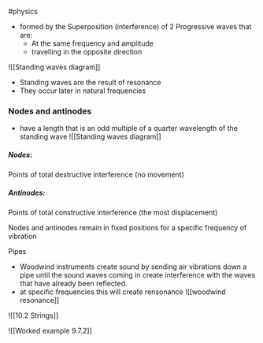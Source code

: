 #physics 



- formed by the Superposition (interference) of 2 Progressive waves that are:
	- At the same frequency and amplitude
	-  travelling in the opposite direction


![[Standing waves diagram]]
- Standing waves are the result of resonance
- They occur later in natural frequencies


### Nodes and antinodes

- have a length that is an odd multiple of a quarter wavelength of the standing wave 
 ![[Standing waves diagram]]
 
##### Nodes:
Points of total destructive interference (no movement)

##### Antinodes:
 Points of total constructive interference (the most displacement)

Nodes and antinodes remain in fixed positions for a specific frequency of vibration



Pipes
- Woodwind instruments create sound by sending air vibrations down a pipe until the sound waves coming in create interference with the waves that have already been reflected. 
- at specific frequencies this will create rensonance 
![[woodwind resonance]]


![[10.2 Strings]]



![[Worked example 9.7.2]]